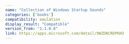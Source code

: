 ```yaml
---
name: "Collection of Windows Startup Sounds"
categories: ['books']
compatibility: emulation
display_result: "Compatible"
version_from: "1.1.0.8"
link: https://apps.microsoft.com/detail/9WZDNCRDPKH3
---
```

